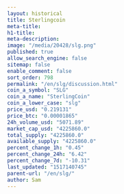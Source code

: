 ```yaml
---
layout: historical
title: Sterlingcoin
meta-title: 
h1-title: 
meta-description: 
image: "/media/20428/slg.png"
published: true
allow_search_engine: false
sitemap: false
enable_comment: false
sort_order: 798
permalink: "/en/slg/discussion.html"
coin_a_symbol: "SLG"
coin_a_name: "SterlingCoin"
coin_a_lower_case: "slg"
price_usd: "0.219131"
price_btc: "0.00001865"
24h_volume_usd: "5071.89"
market_cap_usd: "4225860.0"
total_supply: "4225860.0"
available_supply: "4225860.0"
percent_change_1h: "0.45"
percent_change_24h: "6.42"
percent_change_7d: "-10.31"
last_updated: "1517140745"
parent-url: "/en/slg/"
author: Sam
---
```


